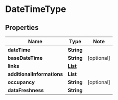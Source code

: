# DateTimeType

## Properties

Name | Type | Note
---- | ---- | ----
**dateTime** | **String** | 
**baseDateTime** | **String** | [optional] 
**links** | [**List<LinkSchema>**](LinkSchema.md) | 
**additionalInformations** | **List<String>** | 
**occupancy** | **String** | [optional] 
**dataFreshness** | **String** | 

